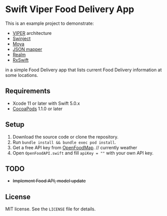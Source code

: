 # Swift Viper Food Delivery App

This is an example project to demonstrate:
* [VIPER](https://github.com/strongself/The-Book-of-VIPER) architecture
* [Swinject](https://github.com/Swinject/Swinject)
* [Moya](https://github.com/Moya/Moya)
* [JSON mapper](https://github.com/lyft/mapper)
* [Realm](https://github.com/realm/realm-cocoa)
* [RxSwift](https://github.com/ReactiveX/RxSwift)

in a simple Food Delivery app that lists current Food Delivery information at some locations.


## Requirements

- Xcode 11 or later with Swift 5.0.x
- [CocoaPods](https://cocoapods.org) 1.1.0 or later

## Setup

1. Download the source code or clone the repository.
2. Run `bundle install && bundle exec pod install`.
3. Get a free API key from [OpenFoodMap](http://openweathermap.org). // currently weather 
4. Open `OpenFoodAPI.swift` and fill `apiKey = ""` with your own API key.

## TODO
* ~~Implement Food API, model update~~

## License

MIT license. See the `LICENSE` file for details.
